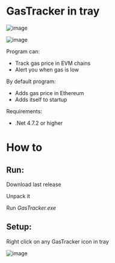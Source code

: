 # GasTracker in tray

![image](https://github.com/Ryaza5562/GasTracker/assets/49323900/ff29d57d-f569-46b0-b93f-76752b9dfbdd)

![image](https://github.com/Ryaza5562/GasTracker/assets/49323900/38aa33ba-44bf-46b8-8456-23b6b37e647c)

Program can:
- Track gas price in EVM chains
- Alert you when gas is low

By default program: 
- Adds gas price in Ethereum
- Adds itself to startup

Requirements:
- .Net 4.7.2 or higher

# How to

## Run:

Download last release

Unpack it

Run *GasTracker.exe*

## Setup:

Right click on any GasTracker icon in tray

![image](https://github.com/Ryaza5562/GasTracker/assets/49323900/7b2d82af-9254-4262-a6f9-46952dc07fa6)

